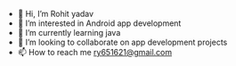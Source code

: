 - 👋 Hi, I’m Rohit yadav
- 👀 I’m interested in Android app development
- 🌱 I’m currently learning java 
- 💞️ I’m looking to collaborate on app development projects
- 📫 How to reach me ry651621@gmail.com

<!---
Rohityadav9575/Rohityadav9575 is a ✨ special ✨ repository because its `README.md` (this file) appears on your GitHub profile.
You can click the Preview link to take a look at your changes.
--->
